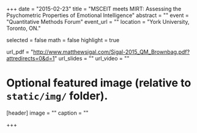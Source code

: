 +++
date = "2015-02-23"
title = "MSCEIT meets MIRT: Assessing the Psychometric Properties of Emotional Intelligence"
abstract = ""
event = "Quantitative Methods Forum"
event_url = ""
location = "York University, Toronto, ON."

selected = false
math = false
highlight = true

url_pdf = "http://www.matthewsigal.com/Sigal-2015_QM_Brownbag.pdf?attredirects=0&d=1"
url_slides = ""
url_video = ""

# Optional featured image (relative to `static/img/` folder).
[header]
image = ""
caption = ""

+++
